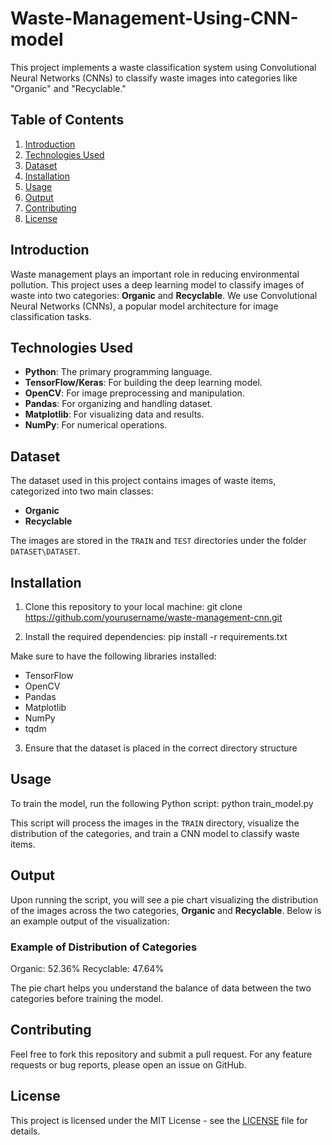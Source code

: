 # Waste-Management-Using-CNN-model

This project implements a waste classification system using Convolutional Neural Networks (CNNs) to classify waste images into categories like "Organic" and "Recyclable."

## Table of Contents

1. [Introduction](#introduction)
2. [Technologies Used](#technologies-used)
3. [Dataset](#dataset)
4. [Installation](#installation)
5. [Usage](#usage)
6. [Output](#output)
7. [Contributing](#contributing)
8. [License](#license)

## Introduction

Waste management plays an important role in reducing environmental pollution. This project uses a deep learning model to classify images of waste into two categories: **Organic** and **Recyclable**. We use Convolutional Neural Networks (CNNs), a popular model architecture for image classification tasks.

## Technologies Used

- **Python**: The primary programming language.
- **TensorFlow/Keras**: For building the deep learning model.
- **OpenCV**: For image preprocessing and manipulation.
- **Pandas**: For organizing and handling dataset.
- **Matplotlib**: For visualizing data and results.
- **NumPy**: For numerical operations.

## Dataset

The dataset used in this project contains images of waste items, categorized into two main classes:
- **Organic**
- **Recyclable**

The images are stored in the `TRAIN` and `TEST` directories under the folder `DATASET\DATASET`.

## Installation

1. Clone this repository to your local machine:
git clone https://github.com/yourusername/waste-management-cnn.git

2. Install the required dependencies:
pip install -r requirements.txt


Make sure to have the following libraries installed:

- TensorFlow
- OpenCV
- Pandas
- Matplotlib
- NumPy
- tqdm

3. Ensure that the dataset is placed in the correct directory structure

## Usage

To train the model, run the following Python script:
python train_model.py

This script will process the images in the `TRAIN` directory, visualize the distribution of the categories, and train a CNN model to classify waste items.

## Output

Upon running the script, you will see a pie chart visualizing the distribution of the images across the two categories, **Organic** and **Recyclable**. Below is an example output of the visualization:


### Example of Distribution of Categories


Organic: 52.36%
Recyclable: 47.64%

The pie chart helps you understand the balance of data between the two categories before training the model.

## Contributing

Feel free to fork this repository and submit a pull request. For any feature requests or bug reports, please open an issue on GitHub.

## License

This project is licensed under the MIT License - see the [LICENSE](LICENSE) file for details.
